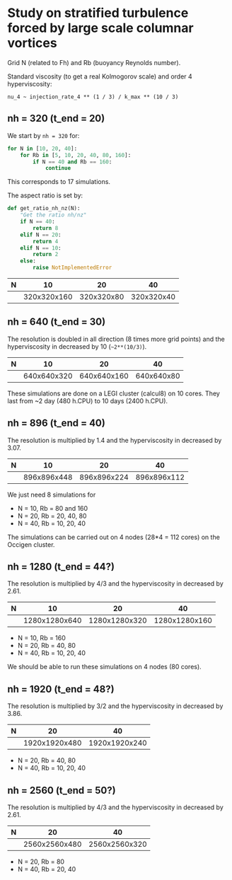 # Study on stratified turbulence forced by large scale columnar vortices

Grid N (related to Fh) and Rb (buoyancy Reynolds number).

Standard viscosity (to get a real Kolmogorov scale) and order 4 hyperviscosity:

```
nu_4 ~ injection_rate_4 ** (1 / 3) / k_max ** (10 / 3)
```

## nh = 320 (t_end = 20)

We start by `nh = 320` for:

```python
for N in [10, 20, 40]:
    for Rb in [5, 10, 20, 40, 80, 160]:
        if N == 40 and Rb == 160:
            continue
```

This corresponds to 17 simulations.

The aspect ratio is set by:

```python
def get_ratio_nh_nz(N):
    "Get the ratio nh/nz"
    if N == 40:
        return 8
    elif N == 20:
        return 4
    elif N == 10:
        return 2
    else:
        raise NotImplementedError
```

| N | 10          | 20         | 40         |
|---|-------------|------------|------------|
|   | 320x320x160 | 320x320x80 | 320x320x40 |

## nh = 640 (t_end = 30)

The resolution is doubled in all direction (8 times more grid points) and the hyperviscosity in decreased by 10 (`~2**(10/3)`).

| N | 10          | 20          | 40         |
|---|-------------|-------------|------------|
|   | 640x640x320 | 640x640x160 | 640x640x80 |

These simulations are done on a LEGI cluster (calcul8) on 10 cores. They last from ~2 day (480 h.CPU) to 10 days (2400 h.CPU).

## nh = 896 (t_end = 40)

The resolution is multiplied by 1.4 and the hyperviscosity in decreased by 3.07.

| N | 10          | 20          | 40          |
|---|-------------|-------------|-------------|
|   | 896x896x448 | 896x896x224 | 896x896x112 |

We just need 8 simulations for

- N = 10, Rb = 80 and 160
- N = 20, Rb = 20, 40, 80
- N = 40, Rb = 10, 20, 40

The simulations can be carried out on 4 nodes (28*4 = 112 cores) on the Occigen cluster.

## nh = 1280 (t_end = 44?)

The resolution is multiplied by 4/3 and the hyperviscosity in decreased by 2.61.

| N | 10            | 20            | 40            |
|---|---------------|---------------|---------------|
|   | 1280x1280x640 | 1280x1280x320 | 1280x1280x160 |

- N = 10, Rb = 160
- N = 20, Rb = 40, 80
- N = 40, Rb = 10, 20, 40

We should be able to run these simulations on 4 nodes (80 cores).

## nh = 1920 (t_end = 48?)

The resolution is multiplied by 3/2 and the hyperviscosity in decreased by 3.86.

| N | 20            | 40            |
|---|---------------|---------------|
|   | 1920x1920x480 | 1920x1920x240 |

- N = 20, Rb = 40, 80
- N = 40, Rb = 10, 20, 40

## nh = 2560 (t_end = 50?)

The resolution is multiplied by 4/3 and the hyperviscosity in decreased by 2.61.

| N | 20            | 40            |
|---|---------------|---------------|
|   | 2560x2560x480 | 2560x2560x320 |

- N = 20, Rb = 80
- N = 40, Rb = 20, 40
